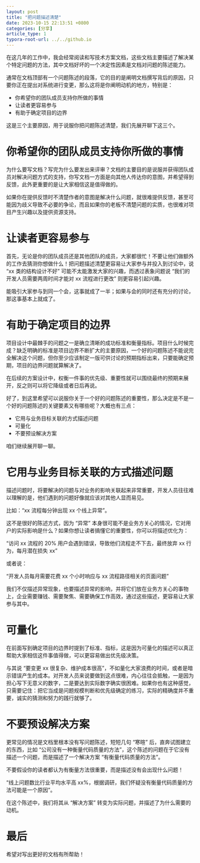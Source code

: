 ```yaml
---
layout: post
title: "把问题描述清楚"
date: 2023-10-15 22:13:51 +0800
categories: [分享]
article_type: 1
typora-root-url: ../../github.io
---
```


在这几年的工作中，我会经常阅读和写技术方案文档，这些文档主要描述了解决某个特定问题的方法，其中文档好坏的一个决定性因素是文档对问题的陈述能力。

通常在文档顶部有一个问题陈述的段落，它的目的是阐明文档撰写背后的原因，只要你正在提出对系统进行变更，那么这将是你阐明动机的地方，特别是：

- 你希望你的团队成员支持你所做的事情
- 让读者更容易参与
- 有助于确定项目的边界

这是三个主要原因，用于说服你把问题陈述清楚，我们先展开聊下这三个。

# 你希望你的团队成员支持你所做的事情

为什么要写文档？写完为什么要发出来评审？文档的主要目的是说服并获得团队成员对解决问题方式的支持，你写文档一方面是向其他人传达你的意图，并希望得到反馈，此外更重要的是让大家相信这是值得做的。

如果你在提供反馈时不清楚作者的意图是解决什么问题，就很难提供反馈，甚至可能因为歧义导致不必要的争论，而且如果你的老板不清楚问题的实质，也很难对项目产生兴趣以及提供资源支持。

# 让读者更容易参与

首先，无论是你的团队成员还是其他团队的成员，大家都很忙！不要让他们做额外的工作去猜测你想做什么！把问题描述清楚更容易让大家参与并投入到讨论中，说 “xx 类的结构设计不好” 可能不太能激发大家的兴趣，而透过表象问题说 “我们的开发人员需要两周时间才能对 xx 流程进行更改” 则更容易引起兴趣。

能吸引大家参与到同一个会，这事就成了一半；如果与会的同时还有充分的讨论，那这事基本上就成了。

# 有助于确定项目的边界

项目设计中最棘手的问题之一是确立清晰的成功标准和衡量指标。项目什么时候完成？缺乏明确的标准是项目边界不断扩大的主要原因，一个好的问题陈述不能说完全解决这个问题，但你至少应该制定一版可供讨论的预期指标出来，只要能确定预期，项目的边界问题就算解决了。

在后续的方案设计中，权衡一件事的优先级、重要性就可以围绕最终的预期来展开，反之则可以将它降级或者日后再说。

好了，到这里希望可以说服你关于一个好的问题陈述的重要性，那么决定是不是一个好的问题陈述的关键要素又有哪些呢？大概也有三点：

- 它用与业务目标关联的方式描述问题
- 可量化
- 不要预设解决方案

咱们继续展开聊一聊。

# 它用与业务目标关联的方式描述问题

描述问题时，将要解决的问题与对业务的影响关联起来非常重要，开发人员往往难以理解的是，他们遇到的问题好像就应该对其他人显而易见。

比如：“xx 流程每分钟出现 xx 个线上异常”。

这不是很好的陈述方式，因为 “异常” 本身很可能不是业务方关心的情况，它对用户的实际影响是什么？如果你想让读者搞懂它的重要性，你可以将描述优化为：

“访问 xx 流程的 20% 用户会遇到错误，导致他们流程走不下去，最终放弃 xx 行为，每月潜在损失 xx”

或者说：

“开发人员每月需要花费 xx 个小时响应与 xx 流程路径相关的页面问题”

我们不仅描述异常现象，也要描述异常的影响，并将它们放在业务方关心的事物上，企业需要赚钱、需要聚焦、需要确保工作高效，通过这些描述，更容易让大家参与其中。

# 可量化

在前面写到确定项目的边界时提到了标准、指标，这是因为可量化的描述可以真正帮助大家相信这件事值得做，可以更容易做出优先级决策。

与其说 “要变更 xx 很复杂、维护成本很高”，不如量化大家浪费的时间，或者是暗示错误产生的成本。对开发人员来说要做到这点很难，内心往往会抵触，一是因为担心写下无意义的数字，二是要达到实际数字确实很困难。如果你也有这种感觉，只需要记住：把它当成是问题规模判断和优先级确定的练习，实际的精确度并不重要，诚实的猜测和努力的践行就够了。

# 不要预设解决方案

更常见的情况是文档里根本没有写问题陈述，短短几句 “寒暄” 后，直奔试图建立的东西，比如 “公司没有一种衡量代码质量的方法”，这个陈述的问题在于它没有描述一个问题，而是描述了一个解决方案 “有衡量代码质量的方法”。

不要假设你的读者都认为有衡量方法很重要，而是描述没有会出现什么问题！

“线上问题数比行业平均水平高 xx%，根据调研，我们怀疑没有衡量代码质量的方法可能是一个原因”。

在这个陈述中，我们将其从 “解决方案” 转变为实际问题，并描述了为什么需要的动机。

# 最后

希望对写出更好的文档有所帮助！
